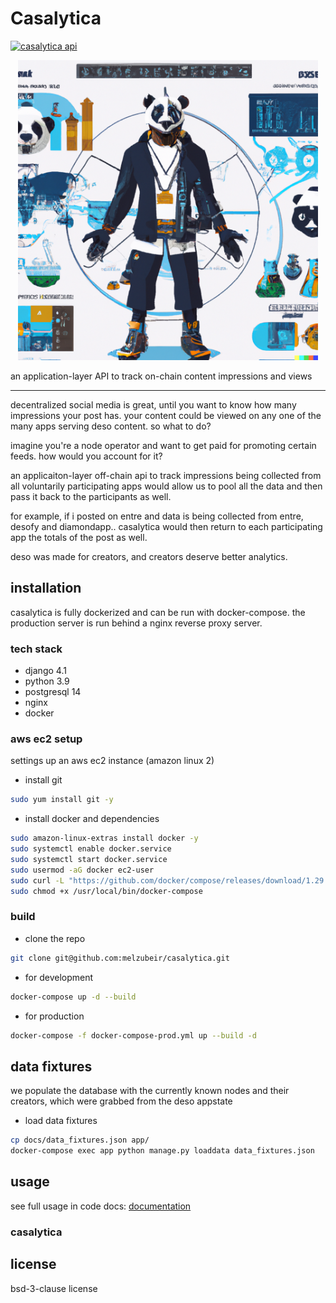 # Casalytica

[![casalytica api](https://img.shields.io/badge/casalytica-api-blueviolet)](https://www.casalytica.com/api/docs/)

<p align="center">
<img src="https://raw.githubusercontent.com/melzubeir/casalytica/master/app/static/images/casalytica.png" width="480" height="480" >
</p>

an application-layer API to track on-chain content impressions and views

---

decentralized social media is great, until you want to know how many impressions your post has. your content could be viewed on any one of the many apps serving deso content. so what to do?

imagine you're a node operator and want to get paid for promoting certain feeds. how would you account for it?

an applicaiton-layer off-chain api to track impressions being collected from all voluntarily participating apps would allow us to pool all the data and then pass it back to the participants as well.

for example, if i posted on entre and data is being collected from entre, desofy and diamondapp.. casalytica would then return to each participating app the totals of the post as well.

deso was made for creators, and creators deserve better analytics.


## installation

casalytica is fully dockerized and can be run with docker-compose. the production server is run behind a
nginx reverse proxy server.

### tech stack

- django 4.1
- python 3.9
- postgresql 14
- nginx
- docker

### aws ec2 setup

settings up an aws ec2 instance (amazon linux 2)

- install git

```bash
sudo yum install git -y
```

- install docker and dependencies

```bash
sudo amazon-linux-extras install docker -y
sudo systemctl enable docker.service
sudo systemctl start docker.service
sudo usermod -aG docker ec2-user
sudo curl -L "https://github.com/docker/compose/releases/download/1.29.1/docker-compose-$(uname -s)-$(uname -m)" -o /usr/local/bin/docker-compose
sudo chmod +x /usr/local/bin/docker-compose
```

### build

- clone the repo

```sh
git clone git@github.com:melzubeir/casalytica.git
```

- for development

```sh
docker-compose up -d --build
```

- for production

```sh
docker-compose -f docker-compose-prod.yml up --build -d
```

## data fixtures

we populate the database with the currently known nodes and their creators, which were grabbed from
the deso appstate

- load data fixtures

```sh
cp docs/data_fixtures.json app/
docker-compose exec app python manage.py loaddata data_fixtures.json
```

## usage

see full usage in code docs: [documentation](https://www.casalytica.com/api/docs/)


### casalytica



## license

bsd-3-clause license
